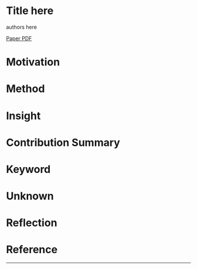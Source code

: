 # Title here

authors here

[Paper PDF]()


# Motivation

# Method

# Insight

# Contribution Summary

# Keyword

# Unknown

# Reflection

# Reference

---
